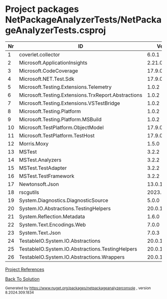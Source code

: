 
# Project packages NetPackageAnalyzerTests/NetPackageAnalyzerTests.csproj

|Nr|ID|Version|
| ----------- | ----------- | ----------- |
| 1 | coverlet.collector | 6.0.1 |
| 2 | Microsoft.ApplicationInsights | 2.21.0 |
| 3 | Microsoft.CodeCoverage | 17.9.0 |
| 4 | Microsoft.NET.Test.Sdk | 17.9.0 |
| 5 | Microsoft.Testing.Extensions.Telemetry | 1.0.2 |
| 6 | Microsoft.Testing.Extensions.TrxReport.Abstractions | 1.0.2 |
| 7 | Microsoft.Testing.Extensions.VSTestBridge | 1.0.2 |
| 8 | Microsoft.Testing.Platform | 1.0.2 |
| 9 | Microsoft.Testing.Platform.MSBuild | 1.0.2 |
| 10 | Microsoft.TestPlatform.ObjectModel | 17.9.0 |
| 11 | Microsoft.TestPlatform.TestHost | 17.9.0 |
| 12 | Morris.Moxy | 1.5.0 |
| 13 | MSTest | 3.2.2 |
| 14 | MSTest.Analyzers | 3.2.2 |
| 15 | MSTest.TestAdapter | 3.2.2 |
| 16 | MSTest.TestFramework | 3.2.2 |
| 17 | Newtonsoft.Json | 13.0.1 |
| 18 | rscgutils | 2023.827.1021 |
| 19 | System.Diagnostics.DiagnosticSource | 5.0.0 |
| 20 | System.IO.Abstractions.TestingHelpers | 20.0.15 |
| 21 | System.Reflection.Metadata | 1.6.0 |
| 22 | System.Text.Encodings.Web | 7.0.0 |
| 23 | System.Text.Json | 7.0.3 |
| 24 | TestableIO.System.IO.Abstractions | 20.0.15 |
| 25 | TestableIO.System.IO.Abstractions.TestingHelpers | 20.0.15 |
| 26 | TestableIO.System.IO.Abstractions.Wrappers | 20.0.15 |



[Project References](ProjectReferences)


[Back To Solution](../../ProjectRelation)

<small>Generated  by https://www.nuget.org/packages/netpackageanalyzerconsole , version 8.2024.309.1834</small>

